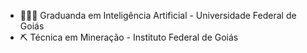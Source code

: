 - 👩🏻‍💻 Graduanda em Inteligência Artificial - Universidade Federal de Goiás
- ⛏️ Técnica em Mineração - Instituto Federal de Goiás


<!---
liviamsrr/liviamsrr is a ✨ special ✨ repository because its `README.md` (this file) appears on your GitHub profile.
You can click the Preview link to take a look at your changes.
--->
